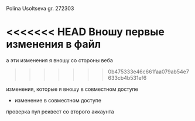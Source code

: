 Polina Usoltseva
gr. 272303

<<<<<<< HEAD
Вношу первые изменения в файл
=======
а эти изменения я вношу со стороны веба
>>>>>>> 0b475333e46c661faa079ab54e7633cb4b531ef6

изменения, которые я вношу в совместном доступе

+ изменение в совместном доступе

проверка пул реквест со второго аккаунта

